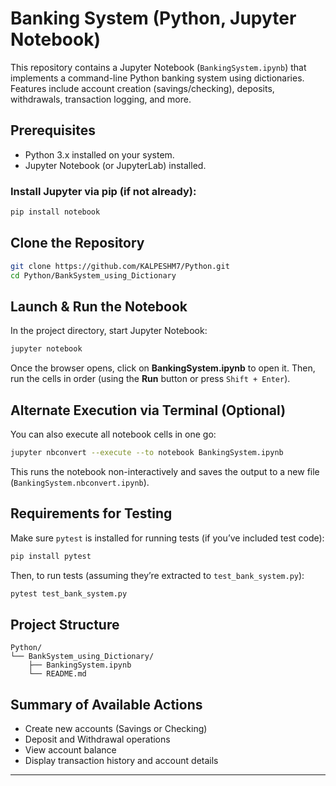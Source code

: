 
# Banking System (Python, Jupyter Notebook)

This repository contains a Jupyter Notebook (`BankingSystem.ipynb`) that implements a command-line Python banking system using dictionaries. Features include account creation (savings/checking), deposits, withdrawals, transaction logging, and more.

## Prerequisites

- Python 3.x installed on your system.
- Jupyter Notebook (or JupyterLab) installed.

### Install Jupyter via pip (if not already):
```bash
pip install notebook
```

## Clone the Repository

```bash
git clone https://github.com/KALPESHM7/Python.git
cd Python/BankSystem_using_Dictionary
```

## Launch & Run the Notebook

In the project directory, start Jupyter Notebook:

```bash
jupyter notebook
```

Once the browser opens, click on **BankingSystem.ipynb** to open it. Then, run the cells in order (using the **Run** button or press `Shift + Enter`).

## Alternate Execution via Terminal (Optional)

You can also execute all notebook cells in one go:

```bash
jupyter nbconvert --execute --to notebook BankingSystem.ipynb
```

This runs the notebook non-interactively and saves the output to a new file (`BankingSystem.nbconvert.ipynb`).

## Requirements for Testing

Make sure `pytest` is installed for running tests (if you’ve included test code):

```bash
pip install pytest
```

Then, to run tests (assuming they’re extracted to `test_bank_system.py`):

```bash
pytest test_bank_system.py
```

## Project Structure

```
Python/
└── BankSystem_using_Dictionary/
    ├── BankingSystem.ipynb
    └── README.md
```

## Summary of Available Actions

- Create new accounts (Savings or Checking)
- Deposit and Withdrawal operations
- View account balance
- Display transaction history and account details

---


